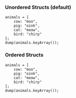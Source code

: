 ### Unordered Structs (default)

```luceescript+trycf
animals = {
	cow: "moo",
	pig: "oink",
	cat: "meow",
	bird: "chirp"
};
dump(animals.keyArray());
```

### Ordered Structs

```luceescript+trycf
animals = [
	cow: "moo",
	pig: "oink",
	cat: "meow",
	bird: "chirp"
];
dump(animals.keyArray());
```